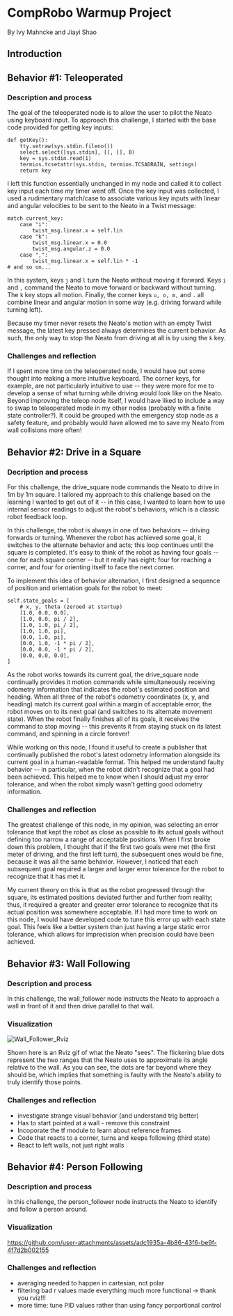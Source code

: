# CompRobo Warmup Project
By Ivy Mahncke and Jiayi Shao

## Introduction

## Behavior #1: Teleoperated

### Description and process

The goal of the teleoperated node is to allow the user to pilot the Neato using keyboard input. To approach this challenge, I started with the base code provided for getting key inputs:
```
def getKey():
    tty.setraw(sys.stdin.fileno())
    select.select([sys.stdin], [], [], 0)
    key = sys.stdin.read(1)
    termios.tcsetattr(sys.stdin, termios.TCSADRAIN, settings)
    return key
```

I left this function essentially unchanged in my node and called it to collect key input each time my timer went off. Once the key input was collected, I used a rudimentary match/case to associate various key inputs with linear and angular velocities to be sent to the Neato in a Twist message:
```
match current_key:
    case "i":
        twist_msg.linear.x = self.lin
    case "k":
        twist_msg.linear.x = 0.0
        twist_msg.angular.z = 0.0
    case ",":
        twist_msg.linear.x = self.lin * -1
# and so on...
```

In this system, keys `j` and `l` turn the Neato without moving it forward. Keys `i` and `,` command the Neato to move forward or backward without turning. The `k` key stops all motion. Finally, the corner keys `u, o, m,` and `.` all combine linear and angular motion in some way (e.g. driving forward while turning left).

Because my timer never resets the Neato's motion with an empty Twist message, the latest key pressed always determines the current behavior. As such, the only way to stop the Neato from driving at all is by using the `k` key.

### Challenges and reflection

If I spent more time on the teleoperated node, I would have put some thought into making a more intuitive keyboard. The corner keys, for example, are not particularly intuitive to use -- they were more for me to develop a sense of what turning while driving would look like on the Neato. Beyond improving the teleop node itself, I would have liked to include a way to swap to teleoperated mode in my other nodes (probably with a finite state controller?). It could be grouped with the emergency stop node as a safety feature, and probably would have allowed me to save my Neato from wall collisions more often!

## Behavior #2: Drive in a Square

### Decription and process

For this challenge, the drive_square node commands the Neato to drive in 1m by 1m square. I tailored my approach to this challenge based on the learning I wanted to get out of it -- in this case, I wanted to learn how to use internal sensor readings to adjust the robot's behaviors, which is a classic robot feedback loop.

In this challenge, the robot is always in one of two behaviors -- driving forwards or turning. Whenever the robot has achieved some goal, it switches to the alternate behavior and acts; this loop continues until the square is completed. It's easy to think of the robot as having four goals -- one for each square corner -- but it really has eight: four for reaching a corner, and four for orienting itself to face the next corner.

To implement this idea of behavior alternation, I first designed a sequence of position and orientation goals for the robot to meet:
```
self.state_goals = [
    # x, y, theta (zeroed at startup)
    [1.0, 0.0, 0.0],
    [1.0, 0.0, pi / 2],
    [1.0, 1.0, pi / 2],
    [1.0, 1.0, pi],
    [0.0, 1.0, pi],
    [0.0, 1.0, -1 * pi / 2],
    [0.0, 0.0, -1 * pi / 2],
    [0.0, 0.0, 0.0],
]
```

As the robot works towards its current goal, the drive_square node continually provides it motion commands while simultaneously receiving odometry information that indicates the robot's estimated position and heading. When all three of the robot's odometry coordinates (x, y, and heading) match its current goal within a margin of acceptable error, the robot moves on to its next goal (and switches to its alternate movement state). When the robot finally finishes all of its goals, it receives the command to stop moving -- this prevents it from staying stuck on its latest command, and spinning in a circle forever!

While working on this node, I found it useful to create a publisher that continually published the robot's latest odometry information alongside its current goal in a human-readable format. This helped me understand faulty behavior -- in particular, when the robot didn't recognize that a goal had been achieved. This helped me to know when I should adjust my error tolerance, and when the robot simply wasn't getting good odometry information.

### Challenges and reflection

The greatest challenge of this node, in my opinion, was selecting an error tolerance that kept the robot as close as possible to its actual goals without defining too narrow a range of acceptable positions. When I first broke down this problem, I thought that if the first two goals were met (the first meter of driving, and the first left turn), the subsequent ones would be fine, because it was all the same behavior. However, I noticed that each subsequent goal required a larger and larger error tolerance for the robot to recognize that it has met it.

My current theory on this is that as the robot progressed through the square, its estimated positions deviated further and further from reality; thus, it required a greater and greater error tolerance to recognize that its actual position was somewhere acceptable. If I had more time to work on this node, I would have developed code to tune this error up with each state goal. This feels like a better system than just having a large static error tolerance, which allows for imprecision when precision could have been achieved.

## Behavior #3: Wall Following

### Description and process

In this challenge, the wall_follower node instructs the Neato to approach a wall in front of it and then drive parallel to that wall.

### Visualization

![Wall_Follower_Rviz](https://github.com/user-attachments/assets/5276855b-540a-4797-89ca-231ba17aebb3)

Shown here is an Rviz gif of what the Neato "sees". The flickering blue dots represent the two ranges that the Neato uses to approximate its angle relative to the wall. As you can see, the dots are far beyond where they should be, which implies that something is faulty with the Neato's ability to truly identify those points.

### Challenges and reflection

- investigate strange visual behavior (and understand trig better)
- Has to start pointed at a wall - remove this constraint
- Incoporate the tf module to learn about reference frames
- Code that reacts to a corner, turns and keeps following (third state)
- React to left walls, not just right walls

## Behavior #4: Person Following

### Description and process

In this challenge, the person_follower node instructs the Neato to identify and follow a person around.

### Visualization

https://github.com/user-attachments/assets/adc1935a-4b86-43f6-be9f-4f7d2b002155

### Challenges and reflection

- averaging needed to happen in cartesian, not polar
- filtering bad r values made everything much more functional -> thank you rviz!!!
- more time: tune PID values rather than using fancy porportional control
